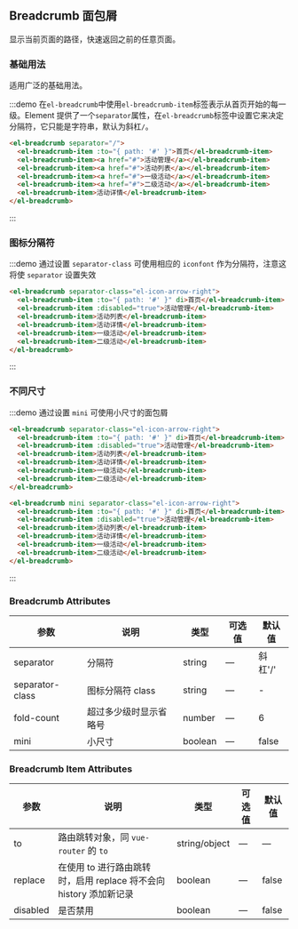## Breadcrumb 面包屑
显示当前页面的路径，快速返回之前的任意页面。

### 基础用法

适用广泛的基础用法。

:::demo 在`el-breadcrumb`中使用`el-breadcrumb-item`标签表示从首页开始的每一级。Element 提供了一个`separator`属性，在`el-breadcrumb`标签中设置它来决定分隔符，它只能是字符串，默认为斜杠`/`。

```html
<el-breadcrumb separator="/">
  <el-breadcrumb-item :to="{ path: '#' }">首页</el-breadcrumb-item>
  <el-breadcrumb-item><a href="#">活动管理</a></el-breadcrumb-item>
  <el-breadcrumb-item><a href="#">活动列表</a></el-breadcrumb-item>
  <el-breadcrumb-item><a href="#">一级活动</a></el-breadcrumb-item>
  <el-breadcrumb-item><a href="#">二级活动</a></el-breadcrumb-item>
  <el-breadcrumb-item>活动详情</el-breadcrumb-item>
</el-breadcrumb>
```
:::

### 图标分隔符

:::demo 通过设置 `separator-class` 可使用相应的 `iconfont` 作为分隔符，注意这将使 `separator` 设置失效

```html
<el-breadcrumb separator-class="el-icon-arrow-right">
  <el-breadcrumb-item :to="{ path: '#' }" di>首页</el-breadcrumb-item>
  <el-breadcrumb-item :disabled="true">活动管理</el-breadcrumb-item>
  <el-breadcrumb-item>活动列表</el-breadcrumb-item>
  <el-breadcrumb-item>活动详情</el-breadcrumb-item>
  <el-breadcrumb-item>一级活动</el-breadcrumb-item>
  <el-breadcrumb-item>二级活动</el-breadcrumb-item>
</el-breadcrumb>
```
:::

### 不同尺寸

:::demo 通过设置 `mini` 可使用小尺寸的面包屑

```html
<el-breadcrumb separator-class="el-icon-arrow-right">
  <el-breadcrumb-item :to="{ path: '#' }" di>首页</el-breadcrumb-item>
  <el-breadcrumb-item :disabled="true">活动管理</el-breadcrumb-item>
  <el-breadcrumb-item>活动列表</el-breadcrumb-item>
  <el-breadcrumb-item>活动详情</el-breadcrumb-item>
  <el-breadcrumb-item>一级活动</el-breadcrumb-item>
  <el-breadcrumb-item>二级活动</el-breadcrumb-item>
</el-breadcrumb>

<el-breadcrumb mini separator-class="el-icon-arrow-right">
  <el-breadcrumb-item :to="{ path: '#' }" di>首页</el-breadcrumb-item>
  <el-breadcrumb-item :disabled="true">活动管理</el-breadcrumb-item>
  <el-breadcrumb-item>活动列表</el-breadcrumb-item>
  <el-breadcrumb-item>活动详情</el-breadcrumb-item>
  <el-breadcrumb-item>一级活动</el-breadcrumb-item>
  <el-breadcrumb-item>二级活动</el-breadcrumb-item>
</el-breadcrumb>
```
:::

### Breadcrumb Attributes
| 参数      | 说明          | 类型      | 可选值                           | 默认值  |
|---------- |-------------- |---------- |--------------------------------  |-------- |
| separator | 分隔符 | string | — | 斜杠'/' |
| separator-class | 图标分隔符 class | string | — | - |
| fold-count | 超过多少级时显示省略号 | number | — | 6 |
| mini | 小尺寸 | boolean | — | false |

### Breadcrumb Item Attributes
| 参数      | 说明          | 类型      | 可选值                           | 默认值  |
|---------- |-------------- |---------- |--------------------------------  |-------- |
| to        | 路由跳转对象，同 `vue-router` 的 `to` | string/object | — | — |
| replace   | 在使用 to 进行路由跳转时，启用 replace 将不会向 history 添加新记录 | boolean | — | false |
| disabled   | 是否禁用 | boolean | — | false |
